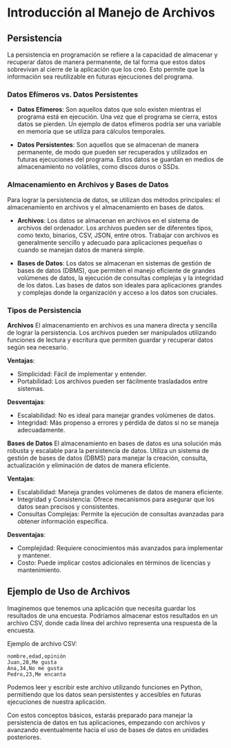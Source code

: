 # Introducción al Manejo de Archivos

## Persistencia
La persistencia en programación se refiere a la capacidad de almacenar y recuperar datos de manera permanente, de tal forma que estos datos sobrevivan al cierre de la aplicación que los creó. Esto permite que la información sea reutilizable en futuras ejecuciones del programa.

### Datos Efímeros vs. Datos Persistentes
- **Datos Efímeros**: Son aquellos datos que solo existen mientras el programa está en ejecución. Una vez que el programa se cierra, estos datos se pierden. Un ejemplo de datos efímeros podría ser una variable en memoria que se utiliza para cálculos temporales.

- **Datos Persistentes**: Son aquellos que se almacenan de manera permanente, de modo que pueden ser recuperados y utilizados en futuras ejecuciones del programa. Estos datos se guardan en medios de almacenamiento no volátiles, como discos duros o SSDs.

### Almacenamiento en Archivos y Bases de Datos
Para lograr la persistencia de datos, se utilizan dos métodos principales: el almacenamiento en archivos y el almacenamiento en bases de datos.

- **Archivos**: Los datos se almacenan en archivos en el sistema de archivos del ordenador. Los archivos pueden ser de diferentes tipos, como texto, binarios, CSV, JSON, entre otros. Trabajar con archivos es generalmente sencillo y adecuado para aplicaciones pequeñas o cuando se manejan datos de manera simple.

- **Bases de Datos**: Los datos se almacenan en sistemas de gestión de bases de datos (DBMS), que permiten el manejo eficiente de grandes volúmenes de datos, la ejecución de consultas complejas y la integridad de los datos. Las bases de datos son ideales para aplicaciones grandes y complejas donde la organización y acceso a los datos son cruciales.

### Tipos de Persistencia
**Archivos**
El almacenamiento en archivos es una manera directa y sencilla de lograr la persistencia. Los archivos pueden ser manipulados utilizando funciones de lectura y escritura que permiten guardar y recuperar datos según sea necesario.

**Ventajas**:
- Simplicidad: Fácil de implementar y entender.
- Portabilidad: Los archivos pueden ser fácilmente trasladados entre sistemas.

**Desventajas**:
- Escalabilidad: No es ideal para manejar grandes volúmenes de datos.
- Integridad: Más propenso a errores y pérdida de datos si no se maneja adecuadamente.

**Bases de Datos**
El almacenamiento en bases de datos es una solución más robusta y escalable para la persistencia de datos. Utiliza un sistema de gestión de bases de datos (DBMS) para manejar la creación, consulta, actualización y eliminación de datos de manera eficiente.

**Ventajas**:
- Escalabilidad: Maneja grandes volúmenes de datos de manera eficiente.
- Integridad y Consistencia: Ofrece mecanismos para asegurar que los datos sean precisos y consistentes.
- Consultas Complejas: Permite la ejecución de consultas avanzadas para obtener información específica.

**Desventajas**:
- Complejidad: Requiere conocimientos más avanzados para implementar y mantener.
- Costo: Puede implicar costos adicionales en términos de licencias y mantenimiento.

## Ejemplo de Uso de Archivos
Imaginemos que tenemos una aplicación que necesita guardar los resultados de una encuesta. Podríamos almacenar estos resultados en un archivo CSV, donde cada línea del archivo representa una respuesta de la encuesta.

Ejemplo de archivo CSV:
```
nombre,edad,opinión
Juan,28,Me gusta
Ana,34,No me gusta
Pedro,23,Me encanta
```
Podemos leer y escribir este archivo utilizando funciones en Python, permitiendo que los datos sean persistentes y accesibles en futuras ejecuciones de nuestra aplicación.

Con estos conceptos básicos, estarás preparado para manejar la persistencia de datos en tus aplicaciones, empezando con archivos y avanzando eventualmente hacia el uso de bases de datos en unidades posteriores.